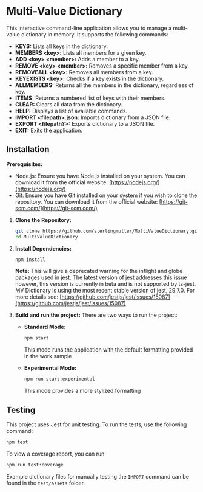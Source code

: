 # Multi-Value Dictionary

This interactive command-line application allows you to manage a multi-value dictionary in memory. It supports the following commands:

- **KEYS:** Lists all keys in the dictionary.
- **MEMBERS &lt;key>:** Lists all members for a given key.
- **ADD &lt;key> &lt;member>:** Adds a member to a key.
- **REMOVE &lt;key> &lt;member>:** Removes a specific member from a key.
- **REMOVEALL &lt;key>:** Removes all members from a key.
- **KEYEXISTS &lt;key>:** Checks if a key exists in the dictionary.
- **ALLMEMBERS:** Returns all the members in the dictionary, regardless of key.
- **ITEMS:** Returns a numbered list of keys with their members.
- **CLEAR:** Clears all data from the dictionary.
- **HELP:** Displays a list of available commands.
- **IMPORT &lt;filepath>.json:** Imports dictionary from a JSON file.
- **EXPORT &lt;filepath?>:** Exports dictionary to a JSON file.
- **EXIT:** Exits the application.

## Installation

**Prerequisites:**

   - Node.js: Ensure you have Node.js installed on your system. You can download it from the official website: [https://nodejs.org/](https://nodejs.org/)
   - Git: Ensure you have Git installed on your system if you wish to clone the repository. You can download it from the official website: [https://git-scm.com/](https://git-scm.com/)

1. **Clone the Repository:**

   ```bash
   git clone https://github.com/sterlingmuller/MultiValueDictionary.git
   cd MultiValueDictionary
   ```

2. **Install Dependencies:**
      ```bash
      npm install
   ```
   **Note:**
   This will give a deprecated warning for the inflight and globe packages used in jest.
   The latest version of jest addresses this issue however, this version is currently in beta and is not supported by ts-jest.
   MV Dictionary is using the most recent stable version of jest, 29.7.0.
   For more details see: [https://github.com/jestjs/jest/issues/15087](https://github.com/jestjs/jest/issues/15087)

4. **Build and run the project:**
   There are two ways to run the project:

   - **Standard Mode:**
     ```bash
     npm start
     ```
     This mode runs the application with the default formatting provided in the work sample

   - **Experimental Mode:**
     ```bash
     npm run start:experimental
     ```
     This mode provides a more stylized formatting

## Testing

This project uses Jest for unit testing. To run the tests, use the following command:

```bash
npm test
```

To view a coverage report, you can run:

```bash
npm run test:coverage
```

Example dictionary files for manually testing the `IMPORT` command can be found in the `test/assets` folder.
